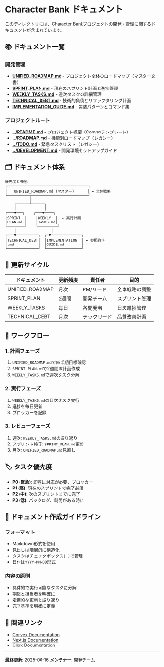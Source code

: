 # Character Bank ドキュメント

このディレクトリには、Character Bankプロジェクトの開発・管理に関するドキュメントが含まれています。

## 📚 ドキュメント一覧

### 開発管理
- **[UNIFIED_ROADMAP.md](./UNIFIED_ROADMAP.md)** - プロジェクト全体のロードマップ（マスター文書）
- **[SPRINT_PLAN.md](./SPRINT_PLAN.md)** - 現在のスプリント計画と進捗管理
- **[WEEKLY_TASKS.md](./WEEKLY_TASKS.md)** - 週次タスクの詳細管理
- **[TECHNICAL_DEBT.md](./TECHNICAL_DEBT.md)** - 技術的負債とリファクタリング計画
- **[IMPLEMENTATION_GUIDE.md](./IMPLEMENTATION_GUIDE.md)** - 実装パターンとコマンド集

### プロジェクトルート
- **[../README.md](../README.md)** - プロジェクト概要（Convexテンプレート）
- **[../ROADMAP.md](../ROADMAP.md)** - 機能別ロードマップ（レガシー）
- **[../TODO.md](../TODO.md)** - 緊急タスクリスト（レガシー）
- **[../DEVELOPMENT.md](../DEVELOPMENT.md)** - 開発環境セットアップガイド

## 🗂️ ドキュメント体系

```
優先度と用途:
┌─────────────────────────────────────┐
│   UNIFIED_ROADMAP.md (マスター)      │ ← 全体戦略
└──────────┬──────────────────────────┘
           │
    ┌──────┴──────┐
    │             │
┌───▼───┐    ┌───▼────┐
│SPRINT  │    │WEEKLY  │  ← 実行計画
│PLAN.md │    │TASKS.md│
└────────┘    └─────────┘
    │                │
┌───▼──────────┐  ┌─▼──────────────┐
│TECHNICAL_DEBT│  │IMPLEMENTATION  │ ← 参照資料
│.md           │  │GUIDE.md        │
└──────────────┘  └────────────────┘
```

## 📅 更新サイクル

| ドキュメント | 更新頻度 | 責任者 | 目的 |
|------------|---------|--------|------|
| UNIFIED_ROADMAP | 月次 | PM/リード | 全体戦略の調整 |
| SPRINT_PLAN | 2週間 | 開発チーム | スプリント管理 |
| WEEKLY_TASKS | 毎日 | 各開発者 | 日次進捗管理 |
| TECHNICAL_DEBT | 月次 | テックリード | 品質改善計画 |

## 🔄 ワークフロー

### 1. 計画フェーズ
1. `UNIFIED_ROADMAP.md`で四半期目標確認
2. `SPRINT_PLAN.md`で2週間の計画作成
3. `WEEKLY_TASKS.md`で週次タスク分解

### 2. 実行フェーズ
1. `WEEKLY_TASKS.md`の日次タスク実行
2. 進捗を毎日更新
3. ブロッカーを記録

### 3. レビューフェーズ
1. 週次: `WEEKLY_TASKS.md`の振り返り
2. スプリント終了: `SPRINT_PLAN.md`更新
3. 月次: `UNIFIED_ROADMAP.md`見直し

## 🏷️ タスク優先度

- **P0 (緊急)**: 即座に対応が必要、ブロッカー
- **P1 (高)**: 現在のスプリントで完了必須
- **P2 (中)**: 次のスプリントまでに完了
- **P3 (低)**: バックログ、時間がある時に

## 📝 ドキュメント作成ガイドライン

### フォーマット
- Markdown形式を使用
- 見出しは階層的に構造化
- タスクはチェックボックス`[ ]`で管理
- 日付は`YYYY-MM-DD`形式

### 内容の原則
- 具体的で実行可能なタスクに分解
- 期限と担当者を明確に
- 定期的な更新と振り返り
- 完了基準を明確に定義

## 🔗 関連リンク

- [Convex Documentation](https://docs.convex.dev/)
- [Next.js Documentation](https://nextjs.org/docs)
- [Clerk Documentation](https://clerk.com/docs)

---

**最終更新**: 2025-06-16
**メンテナー**: 開発チーム